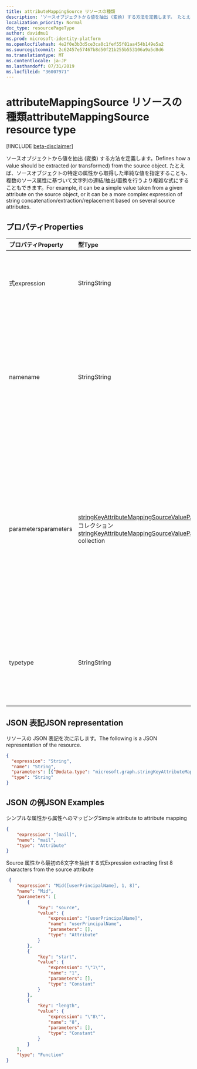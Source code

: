 ```yaml
---
title: attributeMappingSource リソースの種類
description: 'ソースオブジェクトから値を抽出 (変換) する方法を定義します。 たとえば、ソースオブジェクトの特定の属性から取得した単純な値を指定することも、複数のソース属性に基づいて文字列の連結/抽出/置換を行うより複雑な式にすることもできます。 '
localization_priority: Normal
doc_type: resourcePageType
author: davidmu1
ms.prod: microsoft-identity-platform
ms.openlocfilehash: 4e2f0e3b3d5ce3ca0c1fef55f81aa454b149e5a2
ms.sourcegitcommit: 2c62457e57467b8d50f21b255b553106a9a5d8d6
ms.translationtype: MT
ms.contentlocale: ja-JP
ms.lasthandoff: 07/31/2019
ms.locfileid: "36007971"
---
```

# <a name="attributemappingsource-resource-type"></a><span data-ttu-id="555ac-104">attributeMappingSource リソースの種類</span><span class="sxs-lookup"><span data-stu-id="555ac-104">attributeMappingSource resource type</span></span>

[!INCLUDE [beta-disclaimer](../../includes/beta-disclaimer.md)]

<span data-ttu-id="555ac-105">ソースオブジェクトから値を抽出 (変換) する方法を定義します。</span><span class="sxs-lookup"><span data-stu-id="555ac-105">Defines how a value should be extracted (or transformed) from the source object.</span></span> <span data-ttu-id="555ac-106">たとえば、ソースオブジェクトの特定の属性から取得した単純な値を指定することも、複数のソース属性に基づいて文字列の連結/抽出/置換を行うより複雑な式にすることもできます。</span><span class="sxs-lookup"><span data-stu-id="555ac-106">For example, it can be a simple value taken from a given attribute on the source object, or it can be a more complex expression of string concatenation/extraction/replacement based on several source attributes.</span></span> 

## <a name="properties"></a><span data-ttu-id="555ac-107">プロパティ</span><span class="sxs-lookup"><span data-stu-id="555ac-107">Properties</span></span>

| <span data-ttu-id="555ac-108">プロパティ</span><span class="sxs-lookup"><span data-stu-id="555ac-108">Property</span></span>              | <span data-ttu-id="555ac-109">型</span><span class="sxs-lookup"><span data-stu-id="555ac-109">Type</span></span>                      | <span data-ttu-id="555ac-110">説明</span><span class="sxs-lookup"><span data-stu-id="555ac-110">Description</span></span>               |
|:----------------------|:--------------------------|:--------------------------|
|<span data-ttu-id="555ac-111">式</span><span class="sxs-lookup"><span data-stu-id="555ac-111">expression</span></span>             |<span data-ttu-id="555ac-112">String</span><span class="sxs-lookup"><span data-stu-id="555ac-112">String</span></span>                     |<span data-ttu-id="555ac-113">この**attributeMappingSource**オブジェクトの同等の式表現。</span><span class="sxs-lookup"><span data-stu-id="555ac-113">Equivalent expression representation of this **attributeMappingSource** object.</span></span>|
|<span data-ttu-id="555ac-114">name</span><span class="sxs-lookup"><span data-stu-id="555ac-114">name</span></span>                   |<span data-ttu-id="555ac-115">String</span><span class="sxs-lookup"><span data-stu-id="555ac-115">String</span></span>                     |<span data-ttu-id="555ac-116">マッピングソースの Name パラメーター。</span><span class="sxs-lookup"><span data-stu-id="555ac-116">Name parameter of the mapping source.</span></span> <span data-ttu-id="555ac-117">**Type**プロパティの値に応じて、関数の名前、source 属性の名前、または使用する定数値を指定できます。</span><span class="sxs-lookup"><span data-stu-id="555ac-117">Depending on the **type** property value, this can be the name of the function, the name of the source attribute, or a constant value to be used.</span></span> |
|<span data-ttu-id="555ac-118">parameters</span><span class="sxs-lookup"><span data-stu-id="555ac-118">parameters</span></span>             |<span data-ttu-id="555ac-119">[stringKeyAttributeMappingSourceValuePair](synchronization-stringkeyattributemappingsourcevaluepair.md)コレクション</span><span class="sxs-lookup"><span data-stu-id="555ac-119">[stringKeyAttributeMappingSourceValuePair](synchronization-stringkeyattributemappingsourcevaluepair.md) collection</span></span> | <span data-ttu-id="555ac-120">このオブジェクトが関数を表す場合は、関数パラメータを一覧表示します。</span><span class="sxs-lookup"><span data-stu-id="555ac-120">If this object represents a function, lists function parameters.</span></span> <span data-ttu-id="555ac-121">パラメータは、 **attributeMappingSource**オブジェクト自体で構成され、複雑な式を使用できます。</span><span class="sxs-lookup"><span data-stu-id="555ac-121">Parameters consist of **attributeMappingSource** objects themselves, allowing for complex expressions.</span></span> <span data-ttu-id="555ac-122">**Type**がでは`Function`ない場合、このプロパティは null または空の配列になります。</span><span class="sxs-lookup"><span data-stu-id="555ac-122">If **type** is not `Function`, this property will be null/empty array.</span></span> |
|<span data-ttu-id="555ac-123">type</span><span class="sxs-lookup"><span data-stu-id="555ac-123">type</span></span>                   | <span data-ttu-id="555ac-124">String</span><span class="sxs-lookup"><span data-stu-id="555ac-124">String</span></span>                    |<span data-ttu-id="555ac-125">この属性マッピングソースの種類。</span><span class="sxs-lookup"><span data-stu-id="555ac-125">The type of this attribute mapping source.</span></span> <span data-ttu-id="555ac-126">可能な値は、`Attribute`、`Constant`、`Function` です。</span><span class="sxs-lookup"><span data-stu-id="555ac-126">Possible values are: `Attribute`, `Constant`, `Function`.</span></span> <span data-ttu-id="555ac-127">既定値は `Attribute` です。</span><span class="sxs-lookup"><span data-stu-id="555ac-127">Default is `Attribute`.</span></span>| 

## <a name="json-representation"></a><span data-ttu-id="555ac-128">JSON 表記</span><span class="sxs-lookup"><span data-stu-id="555ac-128">JSON representation</span></span>

<span data-ttu-id="555ac-129">リソースの JSON 表記を次に示します。</span><span class="sxs-lookup"><span data-stu-id="555ac-129">The following is a JSON representation of the resource.</span></span>

<!-- {
  "blockType": "resource",
  "optionalProperties": [

  ],
  "@odata.type": "microsoft.graph.attributeMappingSource"
}-->

```json
{
  "expression": "String",
  "name": "String",
  "parameters": [{"@odata.type": "microsoft.graph.stringKeyAttributeMappingSourceValuePair"}],
  "type": "String"
}
```

## <a name="json-examples"></a><span data-ttu-id="555ac-130">JSON の例</span><span class="sxs-lookup"><span data-stu-id="555ac-130">JSON Examples</span></span>

<span data-ttu-id="555ac-131">シンプルな属性から属性へのマッピング</span><span class="sxs-lookup"><span data-stu-id="555ac-131">Simple attribute to attribute mapping</span></span>

<!-- {
  "blockType": "resource",
  "optionalProperties": [

  ],
  "@odata.type": "microsoft.graph.attributeMappingSource"
}-->

```json
{
    "expression": "[mail]",
    "name": "mail",
    "type": "Attribute"
}
```

<span data-ttu-id="555ac-132">Source 属性から最初の8文字を抽出する式</span><span class="sxs-lookup"><span data-stu-id="555ac-132">Expression extracting first 8 characters from the source attribute</span></span>

<!-- {
  "blockType": "resource",
  "optionalProperties": [

  ],
  "@odata.type": "microsoft.graph.attributeMappingSource"
}-->

```json
 {
    "expression": "Mid([userPrincipalName], 1, 8)",
    "name": "Mid",
    "parameters": [
        {
            "key": "source",
            "value": {
                "expression": "[userPrincipalName]",
                "name": "userPrincipalName",
                "parameters": [],
                "type": "Attribute"
            }
        },
        {
            "key": "start",
            "value": {
                "expression": "\"1\"",
                "name": "1",
                "parameters": [],
                "type": "Constant"
            }
        },
        {
            "key": "length",
            "value": {
                "expression": "\"8\"",
                "name": "8",
                "parameters": [],
                "type": "Constant"
            }
        }
    ],
    "type": "Function"
}
```

<!-- uuid: 8fcb5dbc-d5aa-4681-8e31-b001d5168d79
2015-10-25 14:57:30 UTC -->
<!--
{
  "type": "#page.annotation",
  "description": "attributeMappingSource resource",
  "keywords": "",
  "section": "documentation",
  "tocPath": "",
  "suppressions": []
}
-->
